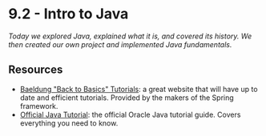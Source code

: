 # 9.2 - Intro to Java

_Today we explored Java, explained what it is, and covered its history. We then created our own project and implemented Java fundamentals._

## Resources

- [Baeldung "Back to Basics" Tutorials](https://www.baeldung.com/java-tutorial): a great website that will have up to date and efficient tutorials. Provided by the makers of the Spring framework.
- [Official Java Tutorial](https://docs.oracle.com/javase/tutorial/): the official Oracle Java tutorial guide. Covers everything you need to know.
